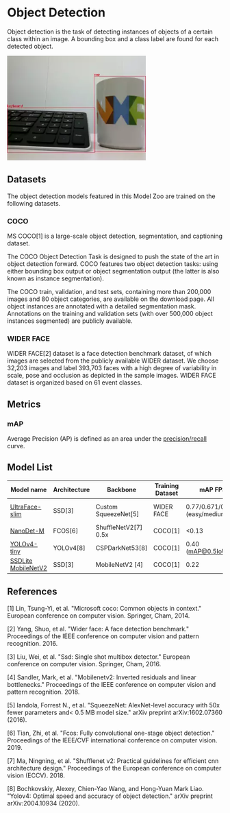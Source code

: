 # Object Detection

 Object detection is the task of detecting instances of objects of a certain class within an image. A bounding box and a class label are found for each detected object.

 ![detection demo](./detection_demo.webp)

## Datasets

The object detection models featured in this Model Zoo are trained on the following datasets.

### COCO

MS COCO[1] is a large-scale object detection, segmentation, and captioning dataset.

The COCO Object Detection Task is designed to push the state of the art in object detection forward. COCO features two object detection tasks: using either bounding box output or object segmentation output (the latter is also known as instance segmentation).

The COCO train, validation, and test sets, containing more than 200,000 images and 80 object categories, are available on the download page. All object instances are annotated with a detailed segmentation mask. Annotations on the training and validation sets (with over 500,000 object instances segmented) are publicly available.

### WIDER FACE

WIDER FACE[2] dataset is a face detection benchmark dataset, of which images are selected from the publicly available WIDER dataset. We choose 32,203 images and label 393,703 faces with a high degree of variability in scale, pose and occlusion as depicted in the sample images. WIDER FACE dataset is organized based on 61 event classes.

## Metrics

### mAP

Average Precision (AP) is defined as an area under the [precision/recall](https://en.wikipedia.org/wiki/Precision_and_recall) curve.

## Model List

Model name                                   | Architecture | Backbone              | Training Dataset | mAP FP32 | mAP INT8 | Input size | OPS    | Params    | FP32 Size    | INT8 Size |  Compatibility
---                                          | ---          |     ---               | ---              | ---      | ---      | ---        |  ---    | ---        |  ---         |    ---    | ---
[UltraFace-slim](./ultraface-slim/README.md) | SSD[3]       | Custom SqueezeNet[5]  | WIDER FACE       | 0.77/0.671/0.395 (easy/medium/hard)   | TODO     | 320x240    |  168M | 265K    |  1.04MB      |  300KB    | i.MX 8M Plus, i.MX 93, RT1170
[NanoDet-M](./nanodet-m/README.md)           | FCOS[6]      | ShuffleNetV2[7] 0.5x  | COCO[1]          | <0.13    | 0.04     | 320x320    | 158M   | 204K      |     1.6MB    |  364KB    | i.MX 8MP, RT1170
[YOLOv4-tiny](./yolov4tiny/README.md)        | YOLOv4[8]    | CSPDarkNet53[8]       | COCO[1]          | 0.40 (mAP@0.5IoU) | 0.33 (mAP@0.5IoU)    | 416x416    | 6.9G   | 6.05M     |     24MB     |  5.9MB    | i.MX 8M Plus, i.MX 93
[SSDLite MobileNetV2](./ssdlite-mobilenetv2/README.md) | SSD[3] | MobileNetV2 [4]   | COCO[1]          | 0.22     | 0.16 (val)     | 300x300    | 1.5G   | 4.3M      | 20MB         |   5.4MB   | i.MX 8M Plus, i.MX 93

## References

[1] Lin, Tsung-Yi, et al. "Microsoft coco: Common objects in context." European conference on computer vision. Springer, Cham, 2014.

[2] Yang, Shuo, et al. "Wider face: A face detection benchmark." Proceedings of the IEEE conference on computer vision and pattern recognition. 2016.

[3] Liu, Wei, et al. "Ssd: Single shot multibox detector." European conference on computer vision. Springer, Cham, 2016.

[4] Sandler, Mark, et al. "Mobilenetv2: Inverted residuals and linear bottlenecks." Proceedings of the IEEE conference on computer vision and pattern recognition. 2018.

[5] Iandola, Forrest N., et al. "SqueezeNet: AlexNet-level accuracy with 50x fewer parameters and< 0.5 MB model size." arXiv preprint arXiv:1602.07360 (2016).

[6] Tian, Zhi, et al. "Fcos: Fully convolutional one-stage object detection." Proceedings of the IEEE/CVF international conference on computer vision. 2019.

[7] Ma, Ningning, et al. "Shufflenet v2: Practical guidelines for efficient cnn architecture design." Proceedings of the European conference on computer vision (ECCV). 2018.

[8] Bochkovskiy, Alexey, Chien-Yao Wang, and Hong-Yuan Mark Liao. "Yolov4: Optimal speed and accuracy of object detection." arXiv preprint arXiv:2004.10934 (2020).